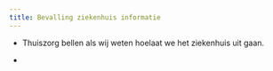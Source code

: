 ```yaml
---
title: Bevalling ziekenhuis informatie
---
```


- Thuiszorg bellen als wij weten hoelaat we het ziekenhuis uit gaan.

- 
